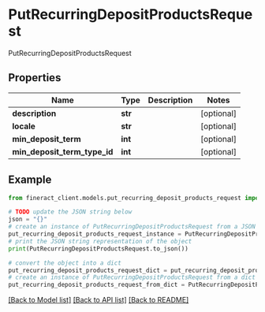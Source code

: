 # PutRecurringDepositProductsRequest

PutRecurringDepositProductsRequest

## Properties

Name | Type | Description | Notes
------------ | ------------- | ------------- | -------------
**description** | **str** |  | [optional] 
**locale** | **str** |  | [optional] 
**min_deposit_term** | **int** |  | [optional] 
**min_deposit_term_type_id** | **int** |  | [optional] 

## Example

```python
from fineract_client.models.put_recurring_deposit_products_request import PutRecurringDepositProductsRequest

# TODO update the JSON string below
json = "{}"
# create an instance of PutRecurringDepositProductsRequest from a JSON string
put_recurring_deposit_products_request_instance = PutRecurringDepositProductsRequest.from_json(json)
# print the JSON string representation of the object
print(PutRecurringDepositProductsRequest.to_json())

# convert the object into a dict
put_recurring_deposit_products_request_dict = put_recurring_deposit_products_request_instance.to_dict()
# create an instance of PutRecurringDepositProductsRequest from a dict
put_recurring_deposit_products_request_from_dict = PutRecurringDepositProductsRequest.from_dict(put_recurring_deposit_products_request_dict)
```
[[Back to Model list]](../README.md#documentation-for-models) [[Back to API list]](../README.md#documentation-for-api-endpoints) [[Back to README]](../README.md)


